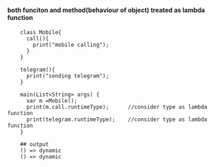 #### both funciton and method(behaviour of object) treated as lambda function


        class Mobile{
          call(){
            print("mobile calling");
          }
        }

        telegram(){
          print("sending telegram");
        }

        main(List<String> args) {
          var m =Mobile();
          print(m.call.runtimeType);      //consider type as lambda function
          print(telegram.runtimeType);    //consider type as lambda function
        }
        
        ## output
        () => dynamic
        () => dynamic
